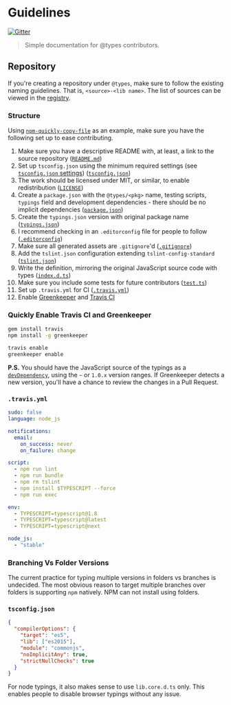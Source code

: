 # Guidelines

[![Gitter][gitter-image]][gitter-url]

> Simple documentation for @types contributors.

## Repository

If you're creating a repository under `@types`, make sure to follow the existing naming guidelines. That is, `<source>-<lib name>`. The list of sources can be viewed in the [registry](https://github.com/typings/registry#structure).

### Structure

Using [`npm-quickly-copy-file`](https://github.com/types/npm-quickly-copy-file) as an example, make sure you have the following set up to ease contributing.

1. Make sure you have a descriptive README with, at least, a link to the source repository ([`README.md`](https://github.com/types/npm-quickly-copy-file/blob/master/README.md))
2. Set up `tsconfig.json` using the minimum required settings (see [`tsconfig.json` settings](#tsconfigjson)) ([`tsconfig.json`](https://github.com/types/npm-quickly-copy-file/blob/master/tsconfig.json))
3. The work should be licensed under MIT, or similar, to enable redistribution ([`LICENSE`](https://github.com/types/npm-quickly-copy-file/blob/master/LICENSE))
4. Create a `package.json` with the `@types/<pkg>` name, testing scripts, `typings` field and development dependencies - there should be no implicit dependencies ([`package.json`](https://github.com/types/npm-quickly-copy-file/blob/master/package.json))
5. Create the `typings.json` version with original package name ([`typings.json`](https://github.com/types/npm-quickly-copy-file/blob/master/typings.json))
6. I recommend checking in an `.editorconfig` file for people to follow ([`.editorconfig`](https://github.com/types/npm-quickly-copy-file/blob/master/.editorconfig))
7. Make sure all generated assets are `.gitignore`'d ([`.gitignore`](https://github.com/types/npm-quickly-copy-file/blob/master/.gitignore))
8. Add the `tslint.json` configuration extending `tslint-config-standard` ([`tslint.json`](https://github.com/types/npm-quickly-copy-file/blob/master/tslint.json))
9. Write the definition, mirroring the original JavaScript source code with types ([`index.d.ts`](https://github.com/types/npm-quickly-copy-file/blob/master/index.d.ts))
10. Make sure you include some tests for future contributors ([`test.ts`](https://github.com/types/npm-quickly-copy-file/blob/master/test.ts))
11. Set up `.travis.yml` for CI ([`.travis.yml`](https://github.com/types/npm-quickly-copy-file/blob/master/.travis.yml))
12. Enable [Greenkeeper](https://greenkeeper.io/) and [Travis CI](http://travis-ci.org/)

### Quickly Enable Travis CI and Greenkeeper

```sh
gem install travis
npm install -g greenkeeper

travis enable
greenkeeper enable
```

**P.S.** You should have the JavaScript source of the typings as a [`devDependency`](https://github.com/types/npm-quickly-copy-file/blob/c744cbbed03e43f6f3fba890ac677c903c666897/package.json#L30), using the `~` or `1.0.x` version ranges. If Greenkeeper detects a new version, you'll have a chance to review the changes in a Pull Request.

### `.travis.yml`

```yml
sudo: false
language: node_js

notifications:
  email:
    on_success: never
    on_failure: change

script:
  - npm run lint
  - npm run bundle
  - npm rm tslint
  - npm install $TYPESCRIPT --force
  - npm run exec

env:
  - TYPESCRIPT=typescript@1.8
  - TYPESCRIPT=typescript@latest
  - TYPESCRIPT=typescript@next

node_js:
  - "stable"
```

### Branching Vs Folder Versions

The current practice for typing multiple versions in folders vs branches is undecided. The most obvious reason to target multiple branches over folders is supporting `npm` natively. NPM can not install using folders.

### `tsconfig.json`

```json
{
  "compilerOptions": {
    "target": "es5",
    "lib": ["es2015"],
    "module": "commonjs",
    "noImplicitAny": true,
    "strictNullChecks": true
  }
}
```

For node typings, it also makes sense to use `lib.core.d.ts` only. This enables people to disable browser typings without any issue.

[gitter-image]: https://badges.gitter.im/types/guidelines.svg
[gitter-url]: https://gitter.im/types/Lobby
